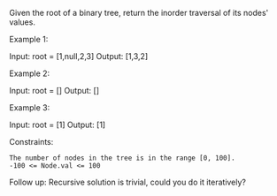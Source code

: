 Given the root of a binary tree, return the inorder traversal of its nodes' values.

 

Example 1:

Input: root = [1,null,2,3]
Output: [1,3,2]

Example 2:

Input: root = []
Output: []

Example 3:

Input: root = [1]
Output: [1]

 

Constraints:

    The number of nodes in the tree is in the range [0, 100].
    -100 <= Node.val <= 100

 
Follow up: Recursive solution is trivial, could you do it iteratively?
